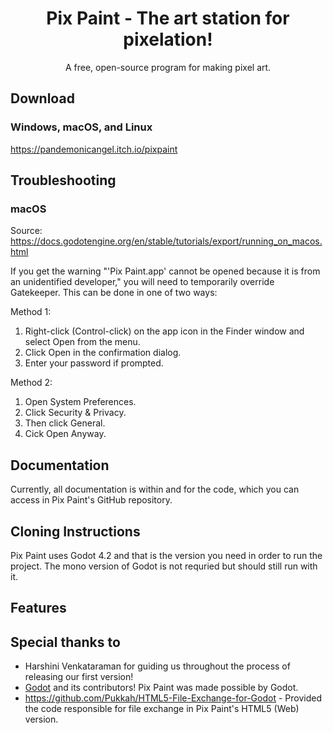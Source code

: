 <p align="center">
  <h1 align = "center">Pix Paint - The art station for pixelation!</h1>
</p>

<p align="center">
A free, open-source program for making pixel art.
</p>

## Download
### Windows, macOS, and Linux
https://pandemonicangel.itch.io/pixpaint

## Troubleshooting
### macOS
Source: https://docs.godotengine.org/en/stable/tutorials/export/running_on_macos.html

If you get the warning "'Pix Paint.app' cannot be opened because it is from an unidentified developer," you will need to temporarily override Gatekeeper.
This can be done in one of two ways: 

Method 1: 
1. Right-click (Control-click) on the app icon in the Finder window and select Open from the menu.
2. Click Open in the confirmation dialog.
3. Enter your password if prompted.

Method 2:
1. Open System Preferences.
2. Click Security & Privacy.
3. Then click General.
4. Cick Open Anyway.

## Documentation
Currently, all documentation is within and for the code, which you can access in Pix Paint's GitHub repository.

## Cloning Instructions
Pix Paint uses Godot 4.2 and that is the version you need in order to run the project. The mono version of Godot is not requried but should still run with it.

## Features

## Special thanks to
- Harshini Venkataraman for guiding us throughout the process of releasing our first version!
- [Godot](https://github.com/godotengine/godot) and its contributors! Pix Paint was made possible by Godot.
- https://github.com/Pukkah/HTML5-File-Exchange-for-Godot - Provided the code responsible for file exchange in Pix Paint's HTML5 (Web) version.
